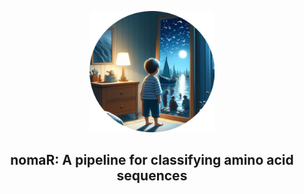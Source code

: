 <p align="center"><a href="https://www.youtube.com/watch?v=dpmG5fd63cg"><img src="assets/images/logo.png" alt="nomaR" width="200"></a></p>
<h2 align="center">nomaR: A pipeline for classifying amino acid sequences</h2>

